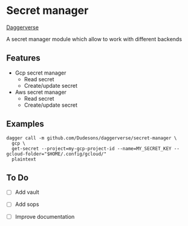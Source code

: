 # Secret manager

[Daggerverse](https://daggerverse.dev/mod/github.com/Dudesons/daggerverse/node)

A secret manager module which allow to work with different backends

## Features

* Gcp secret manager
  * Read secret
  * Create/update secret
* Aws secret manager
  * Read secret
  * Create/update secret

## Examples

```shell
dagger call -m github.com/Dudesons/daggerverse/secret-manager \
  gcp \
  get-secret --project=my-gcp-project-id --name=MY_SECRET_KEY --gcloud-folder="$HOME/.config/gcloud/"
  plaintext
```

## To Do

- [ ] Add vault
- [ ] Add sops
- [ ] Improve documentation

